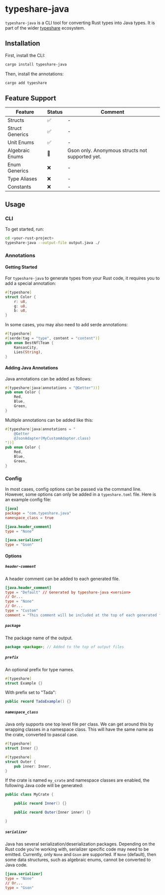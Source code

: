 # typeshare-java

`typeshare-java` is a CLI tool for converting Rust types into Java types. It is
part of the wider [typeshare](https://crates.io/crates/typeshare) ecosystem.

## Installation

First, install the CLI:

```sh
cargo install typeshare-java
```

Then, install the annotations:

```sh
cargo add typeshare
```

## Feature Support

| Feature         | Status | Comment                                         |
|-----------------|--------|-------------------------------------------------|
| Structs         | ✅     | -                                               |
| Struct Generics | ✅     | -                                               |
| Unit Enums      | ✅     | -                                               |
| Algebraic Enums | 🚧     | Gson only. Anonymous structs not supported yet. |
| Enum Generics   | ❌     | -                                               |
| Type Aliases    | ❌     | -                                               |
| Constants       | ❌     | -                                               |

## Usage

### CLI

To get started, run:

```sh
cd <your-rust-project>
typeshare-java --output-file output.java ./
```

### Annotations

#### Getting Started

For `typeshare-java` to generate types from your Rust code, it requires you to
add a special annotation:

```rs
#[typeshare]
struct Color {
    r: u8,
    g: u8,
    b: u8,
}
```

In some cases, you may also need to add serde annotations:

```rs
#[typeshare]
#[serde(tag = "type", content = "content")]
pub enum BestNflTeam {
    KansasCity,
    Lies(String),
}
```

#### Adding Java Annotations

Java annotations can be added as follows:

```rs
#[typeshare(java(annotations = "@Getter"))]
pub enum Color {
    Red,
    Blue,
    Green,
}
```

Multiple annotations can be added like this:

```rs
#[typeshare(java(annotations = "
    @Getter
    @JsonAdapter(MyCustomAdapter.class)
"))]
pub enum Color {
    Red,
    Blue,
    Green,
}
```

### Config

In most cases, config options can be passed via the command line. However, some
options can only be added in a `typeshare.toml` file. Here is an example config
file:

```toml
[java]
package = "com.typeshare.java"
namespace_class = true

[java.header_comment]
type = "None"

[java.serializer]
type = "Gson"
```

#### Options

##### `header-comment`

A header comment can be added to each generated file.

```toml
[java.header_comment]
type = "Default" // Generated by typeshare-java <version>
// Or...
type = "None"
// Or...
type = "Custom"
comment = "This comment will be included at the top of each generated file"
```

##### `package`

The package name of the output.

```java
package <package>; // Added to the top of output files
```

##### `prefix`

An optional prefix for type names.

```rs
#[typeshare]
struct Example {}
```

With prefix set to "Tada":

```java
public record TadaExample() {}
```

##### `namespace_class`

Java only supports one top level file per class. We can get around this by
wrapping classes in a namespace class. This will have the same name as the
crate, converted to pascal case.

```rs
#[typeshare]
struct Inner {}

#[typeshare]
struct Outer {
    pub inner: Inner,
}
```

If the crate is named `my_crate` and namespace classes are enabled, the
following Java code will be generated:

```java
public class MyCrate {

    public record Inner() {}

    public record Outer(Inner inner) {}

}
```

##### `serializer`

Java has several serialization/deserialization packages. Depending on the Rust
code you're working with, serializer specific code may need to be emitted.
Currently, only `None` and `Gson` are supported. If `None` (default), then
some data structures, such as algebraic enums, cannot be converted to Java code.

```toml
[java.serializer]
type = "None"
// Or...
type = "Gson"
```
